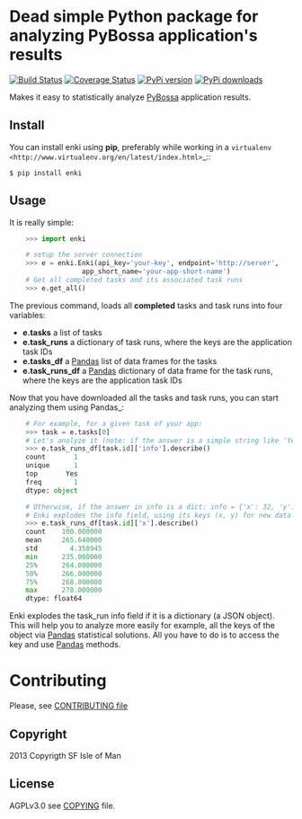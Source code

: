 # Dead simple Python package for analyzing PyBossa application's results
[![Build Status](https://travis-ci.org/PyBossa/enki.png)](https://travis-ci.org/PyBossa/enki) [![Coverage Status](https://coveralls.io/repos/PyBossa/enki/badge.png)](https://coveralls.io/r/PyBossa/enki)
[![PyPi version](https://pypip.in/v/enki/badge.png)](https://crate.io/packages/enki/)
[![PyPi downloads](https://pypip.in/d/enki/badge.png)](https://crate.io/packages/enki/)

Makes it easy to statistically analyze [PyBossa](http://dev.pybossa.com>) application results.

## Install

You can install enki using **pip**, preferably while working in a 
`virtualenv <http://www.virtualenv.org/en/latest/index.html>`_::

    $ pip install enki

## Usage

It is really simple:

```python
    >>> import enki

    # setup the server connection
    >>> e = enki.Enki(api_key='your-key', endpoint='http://server',
                  app_short_name='your-app-short-name')
    # Get all completed tasks and its associated task runs
    >>> e.get_all()
```

The previous command, loads all **completed** tasks and task runs into four variables:

 * **e.tasks** a list of tasks
 * **e.task_runs** a dictionary of task runs, where the keys are the
   application task IDs
 * **e.tasks_df** a [Pandas](http://pandas.pydata.org/) list of data frames for the tasks
 * **e.task_runs_df** a  [Pandas](http://pandas.pydata.org/) dictionary of data frame for the task runs,
   where the keys are the application task IDs

Now that you have downloaded all the tasks and task runs, you can start
analyzing them using Pandas_:

```python
    # For example, for a given task of your app:
    >>> task = e.tasks[0]
    # Let's analyze it (note: if the answer is a simple string like 'Yes' or 'No'):
    >>> e.task_runs_df[task.id]['info'].describe()
    count       1
    unique      1
    top       Yes
    freq        1
    dtype: object

    # Otherwise, if the answer in info is a dict: info = {'x': 32, 'y': 24}
    # Enki explodes the info field, using its keys (x, y) for new data frames:
    >>> e.task_runs_df[task.id]['x'].describe()
    count    100.000000
    mean     265.640000
    std        4.358945
    min      235.000000
    25%      264.000000
    50%      266.000000
    75%      268.000000
    max      278.000000
    dtype: float64
```
    
Enki explodes the task_run info field if it is a dictionary (a JSON
object). This will help you to analyze more easily for example, all the
keys of the object via [Pandas](http://pandas.pydata.org/) statistical solutions. All you have to do is
to access the key and use [Pandas](http://pandas.pydata.org/) methods.

# Contributing

Please, see [CONTRIBUTING file](CONTRIBUTING.md)

## Copyright
2013 Copyrigth SF Isle of Man

## License

AGPLv3.0 see [COPYING](COPYING) file.
